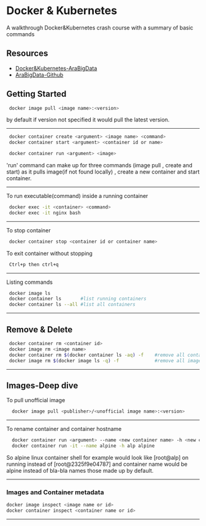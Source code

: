 
# Docker & Kubernetes

A walkthrough Docker&Kubernetes crash course with a summary of basic commands 


## Resources

 - [Docker&Kubernetes-AraBigData](https://youtu.be/PrusdhS2lmo?si=OaSjOlv7VH2nZwV9)
 - [AraBigData-Github](https://github.com/ahmedsami76/AraBigData)


## Getting Started

```bash
 docker image pull <image name>:<version>
```
 by default if version not specified it would pull the latest version.

---

```bash
 docker container create <argument> <image name> <command>
 docker container start <argument> <container id or name>
```

```bash
 docker container run <argument> <image>
```
 'run' command can make up for three commands (image pull , create and start)
 as it pulls image(if not found locally) , create a new container and start container.

---

 To run executable(command) inside a running container 
```bash
 docker exec -it <container> <command>
 docker exec -it nginx bash
```
---
 To stop container
```bash
 docker container stop <container id or container name>
```

 To exit container without stopping
```bash
 Ctrl+p then ctrl+q  
```
---

Listing commands
```bash
 docker image ls 
 docker container ls       #list running containers
 docker container ls --all #list all containers
```
---
## Remove & Delete
```bash
 docker container rm <container id>
 docker image rm <image name>
 docker container rm $(docker container ls -aq) -f    #remove all containers
 docker image rm $(docker image ls -q) -f             #remove all images
```
---
## Images-Deep dive

 To pull unofficial image
```bash
  docker image pull <publisher>/<unofficial image name>:<version>
```
---
 To rename container and container hostname 
```bash
  docker container run <argument> --name <new container name> -h <new container hostname> <image:version>
  docker container run -it --name alpine -h alp alpine 
```
So alpine linux container shell for example would look like [root@alp] on running instead of [root@2325f9e04787] and container name would be alpine instead of bla-bla names those made up by default.

---
### Images and Container metadata
```bash
docker image inspect <image name or id>
docker container inspect <container name or id>
```
---
















